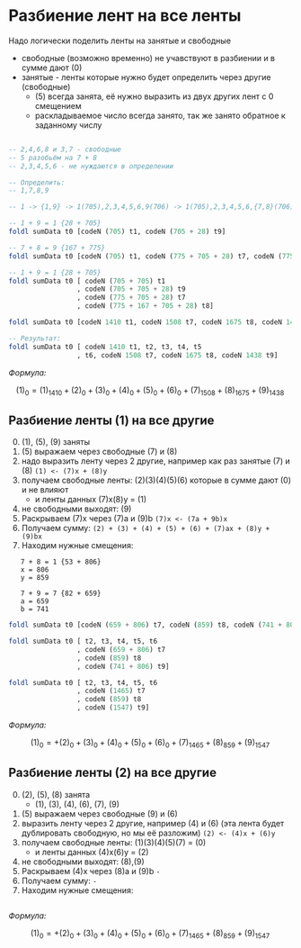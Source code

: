 # Разбиение лент на все ленты

Надо логически поделить ленты на занятые и свободные
- свободные (возможно временно) не учавствуют в разбиении и в сумме дают (0)
- занятые - ленты которые нужно будет определить через другие (свободные)
  - (5) всегда занята, её нужно выразить из двух других лент с 0 смещением
  - раскладываемое число всегда занято, так же занято обратное к заданному числу

```haskell

-- 2,4,6,8 и 3,7 - свободные
-- 5 разобьём на 7 + 8
-- 2,3,4,5,6 - не нуждаются в определении

-- Определить:
-- 1,7,8,9

-- 1 -> {1,9} -> 1(705),2,3,4,5,6,9(706) -> 1(705),2,3,4,5,6,{7,8}(706)

-- 1 + 9 = 1 {28 + 705}
foldl sumData t0 [codeN (705) t1, codeN (705 + 28) t9]

-- 7 + 8 = 9 {167 + 775}
foldl sumData t0 [codeN (705) t1, codeN (775 + 705 + 28) t7, codeN (775 + 167 + 705 + 28) t8]

-- 1 + 9 = 1 {28 + 705}
foldl sumData t0 [ codeN (705 + 705) t1
                 , codeN (705 + 705 + 28) t9
                 , codeN (775 + 705 + 28) t7
                 , codeN (775 + 167 + 705 + 28) t8]

foldl sumData t0 [codeN 1410 t1, codeN 1508 t7, codeN 1675 t8, codeN 1438 t9]

-- Результат:
foldl sumData t0 [ codeN 1410 t1, t2, t3, t4, t5
                 , t6, codeN 1508 t7, codeN 1675 t8, codeN 1438 t9]
```

*Формула:*

$$(1)_0=(1)_{1410}+(2)_0+(3)_0+(4)_0+(5)_0+(6)_0+(7)_{1508}+(8)_{1675}+(9)_{1438}$$

## Разбиение ленты (1) на все другие

0. (1), (5), (9) заняты
1. (5) выражаем через свободные (7) и (8)
2. надо выразить ленту через 2 другие, например как раз занятые (7) и (8)
   `(1) <- (7)x + (8)y`
3. получаем свободные ленты: (2)(3)(4)(5)(6) которые в сумме дают (0) и не влияют
   - и ленты данных (7)x(8)y = (1)
4. не свободными выходят: (9)
5. Раскрываем (7)x через (7)a и (9)b
   `(7)x <- (7a + 9b)x`
6. Получаем сумму:
   `(2) + (3) + (4) + (5) + (6) + (7)ax + (8)y + (9)bx`
7. Находим нужные смещения:
```
   7 + 8 = 1 {53 + 806}
   x = 806
   y = 859

   7 + 9 = 7 {82 + 659}
   a = 659
   b = 741
```

```haskell
foldl sumData t0 [codeN (659 + 806) t7, codeN (859) t8, codeN (741 + 806) t9]

foldl sumData t0 [ t2, t3, t4, t5, t6
                 , codeN (659 + 806) t7
                 , codeN (859) t8
                 , codeN (741 + 806) t9]

foldl sumData t0 [ t2, t3, t4, t5, t6
                 , codeN (1465) t7
                 , codeN (859) t8
                 , codeN (1547) t9]
```

*Формула:*

$$(1)_0=+(2)_0+(3)_0+(4)_0+(5)_0+(6)_0+(7)_{1465}+(8)_{859}+(9)_{1547}$$


## Разбиение ленты (2) на все другие

0. (2), (5), (8) занята
   - (1), (3), (4), (6), (7), (9)
1. (5) выражаем через свободные (9) и (6)
2. выразить ленту через 2 другие, например (4) и (6) (эта лента будет дублировать свободную, но мы её разложим)
   `(2) <- (4)x + (6)y`
3. получаем свободные ленты: (1)(3)(4)(5)(7) =  (0)
   - и ленты данных (4)x(6)y = (2)
4. не свободными выходят: (8),(9)
5. Раскрываем (4)x через (8)a и (9)b
   `-`
6. Получаем сумму:
   `-`
7. Находим нужные смещения:


```haskell

```

*Формула:*

$$(1)_0=+(2)_0+(3)_0+(4)_0+(5)_0+(6)_0+(7)_{1465}+(8)_{859}+(9)_{1547}$$